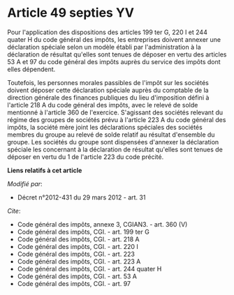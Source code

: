 # Article 49 septies YV

Pour l'application des dispositions des articles 199 ter G, 220 I et 244 quater H du code général des impôts, les entreprises
doivent annexer une déclaration spéciale selon un modèle établi par l'administration à la déclaration de résultat qu'elles
sont tenues de déposer en vertu des articles 53 A et 97 du code général des impôts auprès du service des impôts dont elles
dépendent. 

Toutefois, les personnes morales passibles de l'impôt sur les sociétés doivent déposer cette déclaration spéciale auprès du
comptable de la direction générale des finances publiques du lieu d'imposition défini à l'article 218 A du code général des
impôts, avec le relevé de solde mentionné à l'article 360 de l'exercice. S'agissant des sociétés relevant du régime des
groupes de sociétés prévu à l'article 223 A du code général des impôts, la société mère joint les déclarations spéciales des
sociétés membres du groupe au relevé de solde relatif au résultat d'ensemble du groupe. Les sociétés du groupe sont
dispensées d'annexer la déclaration spéciale les concernant à la déclaration de résultat qu'elles sont tenues de déposer en
vertu du 1 de l'article 223 du code précité.

**Liens relatifs à cet article**

_Modifié par_:

  - Décret n°2012-431  du 29 mars 2012 - art. 31

_Cite_:

  - Code général des impôts, annexe 3, CGIAN3. - art. 360 (V)
  - Code général des impôts, CGI. - art. 199 ter G
  - Code général des impôts, CGI. - art. 218 A
  - Code général des impôts, CGI. - art. 220 I
  - Code général des impôts, CGI. - art. 223
  - Code général des impôts, CGI. - art. 223 A
  - Code général des impôts, CGI. - art. 244 quater H
  - Code général des impôts, CGI. - art. 53 A
  - Code général des impôts, CGI. - art. 97
